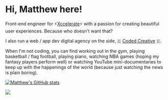 # Hi, Matthew here!

Front-end engineer for ⚡[Xccelerate](https://xccelerate.co/en/)⚡ with a passion for creating beautiful user experiences. Because who doesn't want that?

I also run a web / app dev digital agency on the side, 🇨 [Coded Creative](https://www.thecodedcreative.com/) 🇨.

When I'm not coding, you can find working out in the gym, playing basketball / flag football, playing piano, watching NBA games (hoping my fantasy players perform well) or watching YouTube mini-documentaries to keep up with the happenings of the world (because just watching the news is plain boring).

[![Matthew's GitHub stats](https://github-readme-stats.vercel.app/api?username=mpsb&count_private=true&theme=dracula)](https://github.com/anuraghazra/github-readme-stats)

![](https://komarev.com/ghpvc/?username=mpsb)
